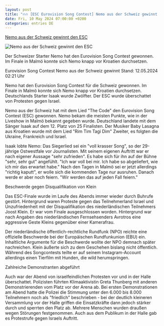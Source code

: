 ```yaml
---
layout: post
title: "🔥🔥 [ESC Eurovision Song Contest] Nemo aus der Schweiz gewinnt den ESC"
date: Fri, 10 May 2024 07:00:00 +0200
categories: entries DE
---
```

[Nemo aus der Schweiz gewinnt den ESC](https://www.tagesschau.de/eilmeldung/esc-230.html)

![Nemo aus der Schweiz gewinnt den ESC](https://images.tagesschau.de/image/8f70e798-9b4c-48b2-b2eb-6d6d070d6bdf/AAABj2ns5mE/AAABjwnlFvA/16x9-1280/nemo-schweiz-100.jpg)

Der Schweizer Starter Nemo hat den Eurovision Song Contest gewonnen. Im Finale in Malmö konnte sich Nemo knapp vor Kroatien durchsetzen.

Eurovision Song Contest Nemo aus der Schweiz gewinnt Stand: 12.05.2024 02:21 Uhr

Nemo hat den Eurovision Song Contest für die Schweiz gewonnen. Im Finale in Malmö konnte sich Nemo knapp vor Kroatien durchsetzen. Deutschlands Starter Isaak wurde Zwölfter. Der ESC wurde überschattet von Protesten gegen Israel.

Nemo aus der Schweiz hat mit dem Lied "The Code" den Eurovision Song Contest (ESC) gewonnen. Nemo bekam die meisten Punkte, wie in der Liveshow in Malmö bekannt gegeben wurde. Deutschland landete mit dem Sänger Isaak auf dem 12. Platz von 25 Finalisten. Der Musiker Baby Lasagna aus Kroatien wurde mit dem Lied "Rim Tim Tagi Dim" Zweiter, es folgten die Ukraine, Frankreich und Israel.

Isaak lobte Nemo: Das Siegerlied sei ein "voll krasser Song", so der 29-jährige Ostwestfale vor Journalisten. Mit seinem eigenen Auftritt war er nach eigener Aussage "sehr zufrieden". Es habe sich für ihn auf der Bühne "sehr, sehr gut" angefühlt. "Ich war voll bei mir. Ich habe so abgeliefert, wie ich mir das erwartet habe." Nach den Tagen in Malmö sei er jetzt allerdings "richtig kaputt", er wolle sich die kommenden Tage nur ausruhen. Danach werde er aber noch feiern. "Wir werden das auf jeden Fall feiern."

Beschwerde gegen Disqualifikation von Klein

Das ESC-Finale wurde im Laufe des Abends immer wieder durch Buhrufe gestört. Hintergrund waren Proteste gegen das Teilnehmerland Israel und Unzufriedenheit mit der Disqualifikation des niederländischen Teilnehmers Joost Klein. Er war vom Finale ausgeschlossen worden. Hintergrund war nach Angaben des niederländischen Fernsehsenders Avrotros eine aggressive Geste Kleins gegenüber einer Kamerafrau.

Der niederländische öffentlich-rechtliche Rundfunk (NPO) reichte eine offizielle Beschwerde bei der Europäischen Rundfunkunion (EBU) ein. Inhaltliche Argumente für die Beschwerde wollte der NPO demnach später nachreichen. Klein äußerte sich zu dem Geschehen bislang nicht öffentlich. Während des Songcontests teilte er auf seinem Instagram-Account allerdings einen Tierfilm mit Hunden, die wild herumspringen.

Zahlreiche Demonstranten abgeführt

Auch war der Abend von israelfeindlichen Protesten vor und in der Halle überschattet. Polizisten führten Klimaaktivistin Greta Thunberg mit anderen Demonstrierenden vom Platz vor der Arena ab. Bei ersten Demonstrationen am Abend hatte die Polizei die Stimmung unter den 6.000 bis 8.000 Teilnehmern noch als "friedlich" beschrieben - bei der deutlich kleineren Versammlung vor der Halle griffen die Einsatzkräfte dann jedoch stärker durch und sperrten den Platz ab. Mehrere Menschen wurden draußen wegen Störungen festgenommen. Auch aus dem Publikum in der Halle gab es Protestrufe gegen Israels Auftritt.

